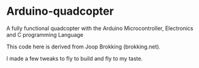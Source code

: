 # Arduino-quadcopter
A fully functional quadcopter with the Arduino Microcontroller, Electronics and C programming Language

This code here is derived from Joop Brokking (brokking.net).

I made a few tweaks to fly to build and fly to my taste.
